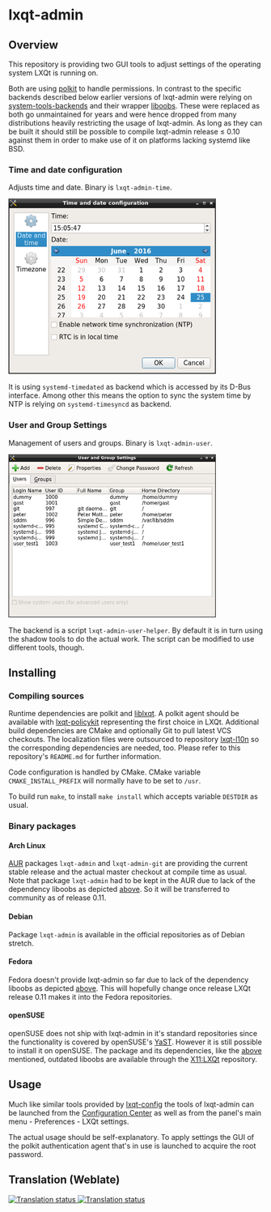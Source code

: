 # lxqt-admin

## Overview

This repository is providing two GUI tools to adjust settings of the operating
system LXQt is running on.

Both are using [polkit](https://www.freedesktop.org/wiki/Software/polkit/) to
handle permissions. In contrast to the specific backends described below earlier
versions of lxqt-admin were relying on
[system-tools-backends](http://system-tools-backends.freedesktop.org) and their
wrapper [liboobs](https://github.com/GNOME/liboobs). These were replaced as both
go unmaintained for years and were hence dropped from many distributions heavily
restricting the usage of lxqt-admin. As long as they can be built it should still
be possible to compile lxqt-admin release ≤ 0.10 against them in order to make
use of it on platforms lacking systemd like BSD.

### Time and date configuration

Adjusts time and date. Binary is `lxqt-admin-time`.

![lxqt-admin-time](lxqt-admin-time.png)

It is using `systemd-timedated` as backend which is accessed by its D-Bus
interface. Among other this means the option to sync the system time by NTP is
relying on `systemd-timesyncd` as backend.

### User and Group Settings

Management of users and groups. Binary is `lxqt-admin-user`.

![lxqt-admin-user](lxqt-admin-user.png)

The backend is a script `lxqt-admin-user-helper`. By default it is in turn using
the shadow tools to do the actual work. The script can be modified to use
different tools, though.

## Installing

### Compiling sources

Runtime dependencies are polkit and [liblxqt](https://github.com/lxqt/liblxqt).
A polkit agent should be available with
[lxqt-policykit](https://github.com/lxqt/lxqt-policykit/) representing the first
choice in LXQt. Additional build dependencies are CMake and optionally Git to pull
latest VCS checkouts. The localization files were outsourced to repository
[lxqt-l10n](https://github.com/lxqt/lxqt-l10n) so the corresponding dependencies
are needed, too. Please refer to this repository's `README.md` for further
information.

Code configuration is handled by CMake. CMake variable `CMAKE_INSTALL_PREFIX`
will normally have to be set to `/usr`.

To build run `make`, to install `make install` which accepts variable `DESTDIR`
as usual.

### Binary packages

#### Arch Linux

[AUR](https://aur.archlinux.org) packages `lxqt-admin` and `lxqt-admin-git` are
providing the current stable release and the actual master checkout at compile
time as usual.
Note that package `lxqt-admin` had to be kept in the AUR due to lack of the
dependency liboobs as depicted [above](#overview). So it will be transferred to
community as of release 0.11.

#### Debian

Package `lxqt-admin` is available in the official repositories as of Debian stretch.

#### Fedora

Fedora doesn't provide lxqt-admin so far due to lack of the dependency liboobs
as depicted [above](#overview). This will hopefully change once release LXQt
release 0.11 makes it into the Fedora repositories.

#### openSUSE

openSUSE does not ship with lxqt-admin in it's standard repositories since the
functionality is covered by openSUSE's [YaST](http://yast.github.io/).
However it is still possible to install it on openSUSE. The package and its
dependencies, like the [above](#overview) mentioned, outdated liboobs are
available through the [X11:LXQt](https://build.opensuse.org/project/show/X11:LXQt)
repository.

## Usage

Much like similar tools provided by [lxqt-config](https://github.com/lxqt/lxqt-config)
the tools of lxqt-admin can be launched from the
[Configuration Center](https://github.com/lxqt/lxqt-config#configuration-center)
as well as from the panel's main menu - Preferences - LXQt settings.

The actual usage should be self-explanatory. To apply settings the GUI of the
polkit authentication agent that's in use is launched to acquire the root password.


## Translation (Weblate)

<a href="https://weblate.lxqt.org/projects/lxqt/lxqt-admin-time">
<img src="https://weblate.lxqt.org/widgets/lxqt/-/lxqt-admin-time/287x66-white.png" alt="Translation status" />
</a>

<a href="https://weblate.lxqt.org/projects/lxqt/lxqt-admin-user">
<img src="https://weblate.lxqt.org/widgets/lxqt/-/lxqt-admin-user/287x66-white.png" alt="Translation status" />
</a>
